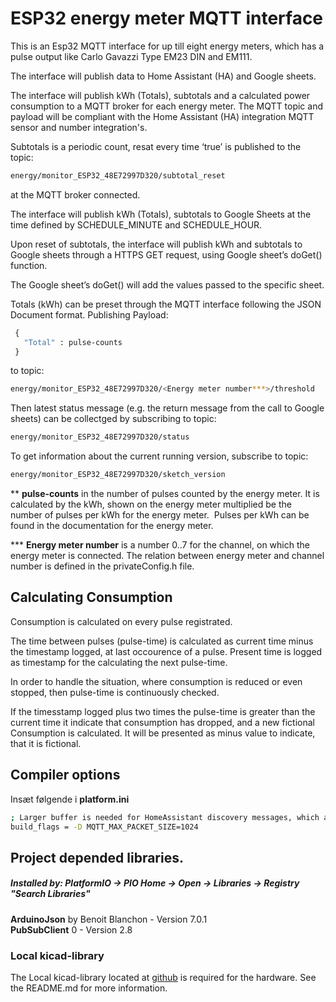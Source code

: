 #  ESP32 energy meter MQTT interface

This is an Esp32 MQTT interface for up till eight energy meters, which has a pulse output like
Carlo Gavazzi Type EM23 DIN and EM111.

The interface will publish data to Home Assistant (HA) and Google sheets.

The interface will publish kWh (Totals), subtotals and a calculated power consumption to a 
MQTT broker for each energy meter.
The MQTT topic and payload will be compliant with the Home Assistant (HA) integration
MQTT sensor and number integration's.

Subtotals is a periodic count, resat every time ‘true’ is published to the topic:
````bash
energy/monitor_ESP32_48E72997D320/subtotal_reset
````
at the MQTT broker connected.

The interface will publish kWh (Totals), subtotals to Google Sheets at the time defined by 
SCHEDULE_MINUTE and SCHEDULE_HOUR.

Upon reset of subtotals, the interface will publish kWh and subtotals to Google sheets through
a HTTPS GET request, using Google sheet’s doGet() function.

The Google sheet’s doGet() will add the values passed to the specific sheet.

Totals (kWh) can be preset through the MQTT interface following the JSON Document format.
Publishing Payload:
````bash
 {
   "Total" : pulse-counts
 }
````

to topic: 
````bash
energy/monitor_ESP32_48E72997D320/<Energy meter number***>/threshold
````

Then latest status message (e.g. the return message from the call to Google sheets) can be collectged
by subscribing to topic:
````bash
energy/monitor_ESP32_48E72997D320/status
````

To get information about the current running version, subscribe to topic:
````bash
energy/monitor_ESP32_48E72997D320/sketch_version
````

** **pulse-counts** in the number of pulses counted by the energy meter. It is calculated by the kWh,
shown on the energy meter multiplied be the number of pulses per kWh for the energy meter. 
 Pulses per kWh can be found in the documentation for the energy meter.

*** **Energy meter number** is a number 0..7 for the channel, on which the energy meter is connected.
The relation between energy meter and channel number is defined in the privateConfig.h file.

## Calculating Consumption
Consumption is calculated on every pulse registrated. 

The time between pulses (pulse-time) is calculated as current time minus the timestamp logged, at last occourence of a pulse. Present time is logged as timestamp for the calculating the next pulse-time.

In order to handle the situation, where consumption is reduced or even stopped, then pulse-time is continuously checked.

If the timesstamp logged plus two times the pulse-time is greater than the current time it indicate that consumption has dropped, and a new fictional Consumption is calculated. It will be presented as minus value to indicate, that it is fictional.

## Compiler options
Insæt følgende i **platform.ini**

````bash
; Larger buffer is needed for HomeAssistant discovery messages, which are quite large
build_flags = -D MQTT_MAX_PACKET_SIZE=1024
``````
## Project depended libraries.
##### Installed by: PlatformIO -> PIO Home -> Open -> Libraries -> Registry "Search Libraries"
**ArduinoJson** by Benoit Blanchon  - Version 7.0.1<br>
**PubSubClient** 0                  - Version 2.8

### Local kicad-library
The Local kicad-library located at [github](https://github.com/sbv1307/kicad-library) is required for the hardware. See the README.md for more information. 

